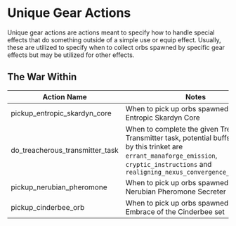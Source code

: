 # Unique Gear Actions
Unique gear actions are actions meant to specify how to handle special effects that do something outside of a simple use or equip effect. Usually, these are utilized to specify when to collect orbs spawned by specific gear effects but may be utilized for other effects. 

## The War Within
| Action Name                                                 | Notes                                                 | Example                                                                                     |
| ----------------------------------------------------------- | ----------------------------------------------------- | ------------------------------------------------------------- |
| pickup_entropic_skardyn_core                                | When to pick up orbs spawned by Entropic Skardyn Core | actions+=/pickup_entropic_skardyn_core,use_off_gcd=1
| do_treacherous_transmitter_task                             | When to complete the given Treacherous Transmitter task, potential buffs provided by this trinket are `errant_manaforge_emission`, `cryptic_instructions` and `realigning_nexus_convergence_divergence` | actions+=/do_treacherous_transmitter_task,use_off_gcd=1
| pickup_nerubian_pheromone                                   | When to pick up orbs spawned by Nerubian Pheromone Secreter | actions+=/pickup_nerubian_phearomone,use_off_gcd=1
| pickup_cinderbee_orb                                        | When to pick up orbs spawned by the Embrace of the Cinderbee set | actions+=/pickup_cinderbee_orb,use_off_gcd=1

